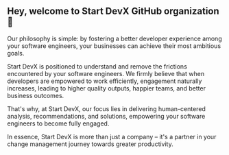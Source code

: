 ## Hey, welcome to Start DevX GitHub organization 👋

Our philosophy is simple: by fostering a better developer experience among your software engineers, your businesses can achieve their most ambitious goals.

Start DevX is positioned to understand and remove the frictions encountered by your software engineers. We firmly believe that when developers are empowered to work efficiently, engagement naturally increases, leading to higher quality outputs, happier teams, and better business outcomes.

That's why, at Start DevX, our focus lies in delivering human-centered analysis, recommendations, and solutions, empowering your software engineers to become fully engaged.

In essence, Start DevX is more than just a company – it's a partner in your change management journey towards greater productivity.
